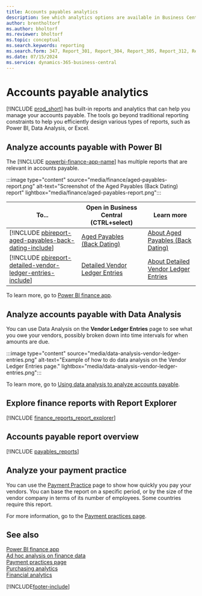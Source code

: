 ```yaml
---
title: Accounts payables analytics
description: See which analytics options are available in Business Central so that you can keep track of your accounts payable.
author: brentholtorf
ms.author: bholtorf
ms.reviewer: bholtorf
ms.topic: conceptual
ms.search.keywords: reporting
ms.search.form: 347, Report_301, Report_304, Report_305, Report_312, Report_317, Report_319, Report_321, Report_322, Report_329
ms.date: 07/15/2024
ms.service: dynamics-365-business-central
---
```

# Accounts payable analytics

[!INCLUDE [prod_short](includes/prod_short.md)] has built-in reports and analytics that can help you manage your accounts payable. The tools go beyond traditional reporting constraints to help you efficiently design various types of reports, such as Power BI, Data Analysis, or Excel.  

## Analyze accounts payable with Power BI

The [!INCLUDE [powerbi-finance-app-name](includes/power-bi-finance-app-name.md)] has multiple reports that are relevant in accounts payable.

:::image type="content" source="media/finance/aged-payables-report.png" alt-text="Screenshot of the Aged Payables (Back Dating) report" lightbox="media/finance/aged-payables-report.png":::

| To... | Open in Business Central (CTRL+select) | Learn more |
| ----- | ---------------------------------------- | ---------- |
| [!INCLUDE [pbireport-aged-payables-back-dating-include](includes/pbireport-aged-payables-back-dating-include.md)] | [Aged Payables (Back Dating)](https://businesscentral.dynamics.com?page=36994) | [About Aged Payables (Back Dating)](finance-powerbi-aged-payables-back-dating.md) |
| [!INCLUDE [pbireport-detailed-vendor-ledger-entries-include](includes/pbireport-detailed-vendor-ledger-entries-include.md)] | [Detailed Vendor Ledger Entries](https://businesscentral.dynamics.com?page=36996) | [About Detailed Vendor Ledger Entries](finance-powerbi-detailed-vendor-ledger-entries.md) |

To learn more, go to [Power BI finance app](finance-powerbi-app.md).

## Analyze accounts payable with Data Analysis

You can use Data Analysis on the **Vendor Ledger Entries** page to see what you owe your vendors, possibly broken down into time intervals for when amounts are due. 

:::image type="content" source="media/data-analysis-vendor-ledger-entries.png" alt-text="Example of how to do data analysis on the Vendor Ledger Entries page." lightbox="media/data-analysis-vendor-ledger-entries.png":::

To learn more, go to [Using data analysis to analyze accounts payable](ad-hoc-analysis-finance.md#example-finance-accounts-payable).

## Explore finance reports with Report Explorer

[!INCLUDE [finance_reports_report_explorer](includes/finance-reports-report-explorer-include.md)]

## Accounts payable report overview

[!INCLUDE [payables_reports](includes/payables-reports-include.md)]

## Analyze your payment practice

You can use the [Payment Practice](https://businesscentral.dynamics.com?page=687) page to show how quickly you pay your vendors. You can base the report on a specific period, or by the size of the vendor company in terms of its number of employees. Some countries require this report. 

For more information, go to the [Payment practices page](ui-payment-practices.md).


## See also

[Power BI finance app](finance-powerbi-app.md)  
[Ad hoc analysis on finance data](ad-hoc-analysis-finance.md)  
[Payment practices page](ui-payment-practices.md)  
[Purchasing analytics](purchasing-analytics-overview.md)  
[Financial analytics](bi.md)  

[!INCLUDE[footer-include](includes/footer-banner.md)]
